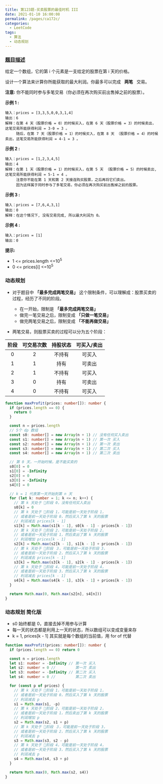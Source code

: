 ```yaml
---
title: 第123题-买卖股票的最佳时机 III
date: 2021-01-10 16:00:08
permalink: /pages/ca172c/
categories:
  - LeetCode
tags:
  - 算法
  - 动态规划
---
```


### [题目描述](https://leetcode-cn.com/problems/best-time-to-buy-and-sell-stock-iii/)

给定一个数组，它的第 <span class="span-shadow">i</span> 个元素是一支给定的股票在第 <span class="span-shadow">i</span> 天的价格。

设计一个算法来计算你所能获取的最大利润。你最多可以完成   **两笔**   交易。

**注意:** 你不能同时参与多笔交易（你必须在再次购买前出售掉之前的股票）。

**示例 1 :**

```
输入：prices = [3,3,5,0,0,3,1,4]
输出：6
解释：在第 4 天（股票价格 = 0）的时候买入，在第 6 天（股票价格 = 3）的时候卖出，这笔交易所能获得利润 = 3-0 = 3 。
     随后，在第 7 天（股票价格 = 1）的时候买入，在第 8 天 （股票价格 = 4）的时候卖出，这笔交易所能获得利润 = 4-1 = 3 。
```

<!-- more -->

**示例 2 :**

```
输入：prices = [1,2,3,4,5]
输出：4
解释：在第 1 天（股票价格 = 1）的时候买入，在第 5 天 （股票价格 = 5）的时候卖出, 这笔交易所能获得利润 = 5-1 = 4 。  
     注意你不能在第 1 天和第 2 天接连购买股票，之后再将它们卖出。  
     因为这样属于同时参与了多笔交易，你必须在再次购买前出售掉之前的股票。
```

**示例 3 :**

```
输入：prices = [7,6,4,3,1]
输出：0
解释：在这个情况下, 没有交易完成, 所以最大利润为 0。
```

**示例 4 :**

```
输入：prices = [1]
输出：0
```

**提示:**

- <span class="span-shadow">1 <= prices.length <=10<sup>5</sup></span>
- <span class="span-shadow">0 <= prices[i] <=10<sup>5</sup></span>

### 动态规划

- 对于题目中 **「最多完成两笔交易」** 这个限制条件，可以理解成：股票买卖的过程，经历了不同的阶段。

  - 在一开始，限制是 **「最多完成两笔交易」**
  - 做完一笔交易之后，限制变成 **「只做一笔交易」**
  - 做完两笔交易之后，限制变成 **「不能再做交易」**

- 两笔交易，则股票买卖的过程可以分为五个阶段：

| **阶段** | **可交易次数** | **持股状态** | **可买入/卖出** |
| :------: | :------------: | :----------: | :-------------: |
|    0     |       2        |    不持有    |     可买入      |
|    1     |       1        |     持有     |     可卖出      |
|    2     |       1        |    不持有    |     可买入      |
|    3     |       0        |     持有     |     可卖出      |
|    4     |       0        |    不持有    |     可买入      |

```TypeScript
function maxProfit(prices: number[]): number {
  if (prices.length == 0) {
    return 0
  }

  const n = prices.length
  // 5个 dp 数组
  const s0: number[] = new Array(n + 1) // 没有任何买入卖出
  const s1: number[] = new Array(n + 1) // 第一次 买入
  const s2: number[] = new Array(n + 1) // 第一次 卖出
  const s3: number[] = new Array(n + 1) // 第二次 买入
  const s4: number[] = new Array(n + 1) // 第二次 卖出

  // 第 0 天，一开始时候，是不能买卖的
  s0[0] = 0
  s1[0] = -Infinity
  s2[0] = 0
  s3[0] = -Infinity
  s4[0] = 0

  // k = 1 代表第一天开始到第 n 天
  for (let k: number = 1; k <= n; k++) {
    // 第 k 天处于 🤖阶段 0，没有任何买入卖出
    s0[k] = 0
    // 第 k 天处于 🤖阶段 1，可能是前一天处于阶段 1，
    // 或者是前一天处于阶段 0，然后买入了第 k 天的股票
    // 利润减去 prices[k - 1]
    s1[k] = Math.max(s1[k - 1], s0[k - 1] - prices[k - 1])
    // 第 k 天处于 🤖阶段 2，可能是前一天处于阶段 2，
    // 或者是前一天处于阶段 1，然后卖出了第 k 天的股票
    // 利润增加 prices[k - 1]
    s2[k] = Math.max(s2[k - 1], s1[k - 1] + prices[k - 1])
    // 第 k 天处于 🤖阶段 ３，可能是前一天处于阶段 3，
    // 或者是前一天处于阶段 2，然后买入了第 k 天的股票
    // 利润减去 prices[k - 1]
    s3[k] = Math.max(s3[k - 1], s2[k - 1] - prices[k - 1])
    // 第 k 天处于 🤖阶段 4，可能是前一天处于阶段 4，
    // 或者是前一天处于阶段 3，然后买入了第 k 天的股票
    // 利润减去 prices[k - 1]
    s4[k] = Math.max(s4[k - 1], s3[k - 1] + prices[k - 1])
  }

  return Math.max(0, Math.max(s2[n], s4[n]))
}
```

### 动态规划 简化版

- s0 始终都是 0，直接去掉不用参与计算
- 每一天的状态都是利用上一天的状态，所以数组可以变成变量来存
- k = 1, prices[k - 1] 其实就是每个数组的当前值，用 for of 代替

```TypeScript
function maxProfit(prices: number[]): number {
  if (prices.length == 0) return 0

  const n = prices.length
  let s1: number = -Infinity // 第一次 买入
  let s2: number = 0 //         第一次 卖出
  let s3: number = -Infinity // 第二次 买入
  let s4: number = 0 //         第二次 卖出

  for (const p of prices) {
    // 第 k 天处于 🤖阶段 1，可能是前一天处于阶段 1，
    // 或者是前一天处于阶段 0，然后买入了第 k 天的股票
    // 利润减去 p
    s1 = Math.max(s1, -p)
    // 第 k 天处于 🤖阶段 2，可能是前一天处于阶段 2，
    // 或者是前一天处于阶段 1，然后卖出了第 k 天的股票
    // 利润增加 p
    s2 = Math.max(s2, s1 + p)
    // 第 k 天处于 🤖阶段 ３，可能是前一天处于阶段 3，
    // 或者是前一天处于阶段 2，然后买入了第 k 天的股票
    // 利润减去 p
    s3 = Math.max(s3, s2 - p)
    // 第 k 天处于 🤖阶段 4，可能是前一天处于阶段 4，
    // 或者是前一天处于阶段 3，然后买入了第 k 天的股票
    // 利润减去 p
    s4 = Math.max(s4, s3 + p)
  }

  return Math.max(0, Math.max(s2, s4))
}
```
